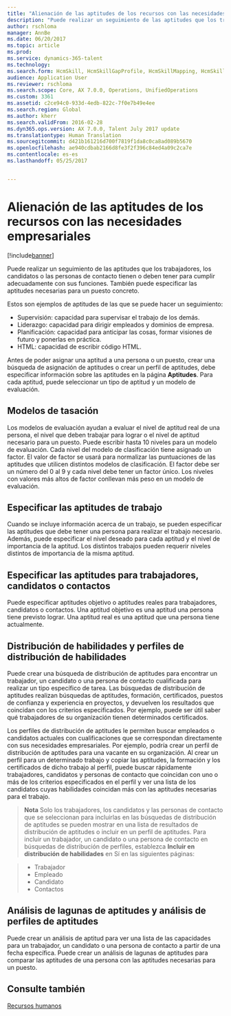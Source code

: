 ```yaml
---
title: "Alienación de las aptitudes de los recursos con las necesidades empresariales"
description: "Puede realizar un seguimiento de las aptitudes que los trabajadores, los candidatos o las personas de contacto tienen o deben tener para cumplir adecuadamente con sus funciones. También puede especificar las aptitudes necesarias para un puesto concreto."
author: rschloma
manager: AnnBe
ms.date: 06/20/2017
ms.topic: article
ms.prod: 
ms.service: dynamics-365-talent
ms.technology: 
ms.search.form: HcmSkill, HcmSkillGapProfile, HcmSkillMapping, HcmSkillType
audience: Application User
ms.reviewer: rschloma
ms.search.scope: Core, AX 7.0.0, Operations, UnifiedOperations
ms.custom: 3361
ms.assetid: c2ce94c0-933d-4edb-822c-7f0e7b49e4ee
ms.search.region: Global
ms.author: kherr
ms.search.validFrom: 2016-02-28
ms.dyn365.ops.version: AX 7.0.0, Talent July 2017 update
ms.translationtype: Human Translation
ms.sourcegitcommit: d421b161216d700f7819f1da8c0ca8ad089b5670
ms.openlocfilehash: ae940cdbab2166d8fe3f2f396c84ed4a09c2ca7e
ms.contentlocale: es-es
ms.lasthandoff: 05/25/2017


---
```


# <a name="align-workforce-skills-with-business-needs"></a>Alienación de las aptitudes de los recursos con las necesidades empresariales

[!include[banner](includes/banner.md)]


Puede realizar un seguimiento de las aptitudes que los trabajadores, los candidatos o las personas de contacto tienen o deben tener para cumplir adecuadamente con sus funciones. También puede especificar las aptitudes necesarias para un puesto concreto.

Estos son ejemplos de aptitudes de las que se puede hacer un seguimiento:
-   Supervisión: capacidad para supervisar el trabajo de los demás.
-   Liderazgo: capacidad para dirigir empleados y dominios de empresa.
-   Planificación: capacidad para anticipar las cosas, formar visiones de futuro y ponerlas en práctica.
-   HTML: capacidad de escribir código HTML.

Antes de poder asignar una aptitud a una persona o un puesto, crear una búsqueda de asignación de aptitudes o crear un perfil de aptitudes, debe especificar información sobre las aptitudes en la página **Aptitudes**. Para cada aptitud, puede seleccionar un tipo de aptitud y un modelo de evaluación.

## <a name="rating-models"></a>Modelos de tasación
Los modelos de evaluación ayudan a evaluar el nivel de aptitud real de una persona, el nivel que deben trabajar para lograr o el nivel de aptitud necesario para un puesto. Puede escribir hasta 10 niveles para un modelo de evaluación.  Cada nivel del modelo de clasificación tiene asignado un factor.  El valor de factor se usará para normalizar las puntuaciones de las aptitudes que utilicen distintos modelos de clasificación.  El factor debe ser un número del 0 al 9 y cada nivel debe tener un factor único.  Los niveles con valores más altos de factor conllevan más peso en un modelo de evaluación.

## <a name="specify-job-skills"></a>Especificar las aptitudes de trabajo
Cuando se incluye información acerca de un trabajo, se pueden especificar las aptitudes que debe tener una persona para realizar el trabajo necesario.  Además, puede especificar el nivel deseado para cada aptitud y el nivel de importancia de la aptitud. Los distintos trabajos pueden requerir niveles distintos de importancia de la misma aptitud.

## <a name="enter-skills-for-workers-applicants-or-contacts"></a>Especificar las aptitudes para trabajadores, candidatos o contactos
Puede especificar aptitudes objetivo o aptitudes reales para trabajadores, candidatos o contactos. Una aptitud objetivo es una aptitud una persona tiene previsto lograr. Una aptitud real es una aptitud que una persona tiene actualmente.

## <a name="skill-mapping-and-skill-mapping-profiles"></a> Distribución de habilidades y perfiles de distribución de habilidades
Puede crear una búsqueda de distribución de aptitudes para encontrar un trabajador, un candidato o una persona de contacto cualificada para realizar un tipo específico de tarea. Las búsquedas de distribución de aptitudes realizan búsquedas de aptitudes, formación, certificados, puestos de confianza y experiencia en proyectos, y devuelven los resultados que coincidan con los criterios especificados.  Por ejemplo, puede ser útil saber qué trabajadores de su organización tienen determinados certificados.

Los perfiles de distribución de aptitudes le permiten buscar empleados o candidatos actuales con cualificaciones que se correspondan directamente con sus necesidades empresariales.  Por ejemplo, podría crear un perfil de distribución de aptitudes para una vacante en su organización. Al crear un perfil para un determinado trabajo y copiar las aptitudes, la formación y los certificados de dicho trabajo al perfil, puede buscar rápidamente trabajadores, candidatos y personas de contacto que coincidan con uno o más de los criterios especificados en el perfil y ver una lista de los candidatos cuyas habilidades coincidan más con las aptitudes necesarias para el trabajo.

>**Nota** Solo los trabajadores, los candidatos y las personas de contacto que se seleccionan para incluirlas en las búsquedas de distribución de aptitudes se pueden mostrar en una lista de resultados de distribución de aptitudes o incluir en un perfil de aptitudes. Para incluir un trabajador, un candidato o una persona de contacto en búsquedas de distribución de perfiles, establezca **Incluir en distribución de habilidades** en Sí en las siguientes páginas:

> + Trabajador
> + Empleado
> + Candidato
> + Contactos

## <a name="skill-gap-analysis-and-skill-profile-analysis"></a>Análisis de lagunas de aptitudes y análisis de perfiles de aptitudes
Puede crear un análisis de aptitud para ver una lista de las capacidades para un trabajador, un candidato o una persona de contacto a partir de una fecha específica. Puede crear un análisis de lagunas de aptitudes para comparar las aptitudes de una persona con las aptitudes necesarias para un puesto.  



<a name="see-also"></a>Consulte también
--------

[Recursos humanos](index.md)




